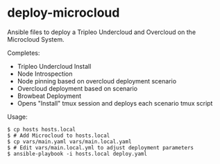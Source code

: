 # deploy-microcloud

Ansible files to deploy a Tripleo Undercloud and Overcloud on the Microcloud System.

Completes:
* Tripleo Undercloud Install
* Node Introspection
* Node pinning based on overcloud deployment scenario
* Overcloud deployment based on scenario
* Browbeat Deployment
* Opens "Install" tmux session and deploys each scenario tmux script

Usage:

```
$ cp hosts hosts.local
$ # Add Microcloud to hosts.local
$ cp vars/main.yaml vars/main.local.yaml
$ # Edit vars/main.local.yml to adjust deployment parameters
$ ansible-playbook -i hosts.local deploy.yaml
```
